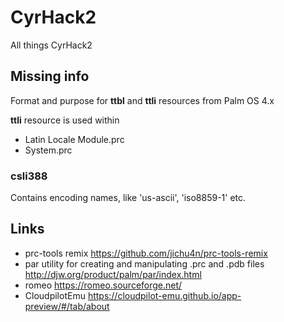 # CyrHack2
All things CyrHack2

## Missing info
Format and purpose for **ttbl** and **ttli** resources from Palm OS 4.x

**ttli** resource is used within
- Latin Locale Module.prc
- System.prc

### csli388
Contains encoding names, like 'us-ascii', 'iso8859-1' etc.

## Links
- prc-tools remix https://github.com/jichu4n/prc-tools-remix
- par utility for creating and manipulating .prc and .pdb files http://djw.org/product/palm/par/index.html
- romeo https://romeo.sourceforge.net/
- CloudpilotEmu https://cloudpilot-emu.github.io/app-preview/#/tab/about
